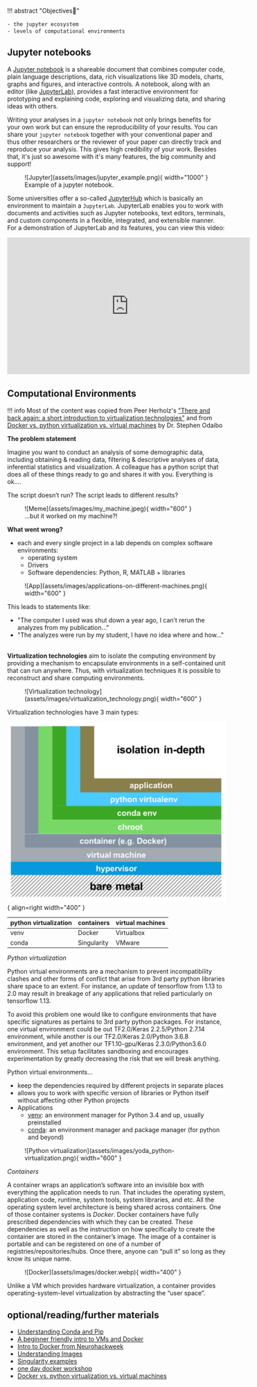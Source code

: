 
!!! abstract "Objectives📍"

    - the jupyter ecosystem
    - levels of computational environments

## Jupyter notebooks

A [Jupyter notebook](https://jupyter-notebook.readthedocs.io/en/latest/) is a shareable document that combines computer code, plain language descriptions, data, rich visualizations like 3D models, charts, graphs and figures, and interactive controls. A notebook, along with an editor (like [JupyterLab](https://github.com/jupyterlab/jupyterlab)), provides a fast interactive environment for prototyping and explaining code, exploring and visualizing data, and sharing ideas with others.

Writing your analyses in a `jupyter notebook` not only brings benefits for your own work but can ensure the reproducibility of your results. You can share your `jupyter notebook` together with your conventional paper and thus other researchers or the reviewer of your paper can directly track and reproduce your analysis. This gives high credibility of your work. Besides that, it's just so awesome with it's many features, the big community and support! 

<figure markdown="span">
  ![Jupyter](assets/images/jupyter_example.png){ width="1000" }
  <figcaption>Example of a jupyter notebook.</figcaption>
</figure>

Some universities offer a so-called [JupyterHub](https://jupyter.org/hub) which is basically an environment to maintain a `JupyterLab`. JupyterLab enables you to work with documents and activities such as Jupyter notebooks, text editors, terminals, and custom components in a flexible, integrated, and extensible manner. For a demonstration of JupyterLab and its features, you can view this video:

<p align="center"><iframe width="560" height="315" src="https://www.youtube.com/embed/A5YyoCKxEOU?si=kPzCKPD2OF9Xb5CW" title="YouTube video player" frameborder="0" allow="accelerometer; autoplay; clipboard-write; encrypted-media; gyroscope; picture-in-picture; web-share" allowfullscreen></iframe></p>

## Computational Environments

!!! info
    Most of the content was copied from Peer Herholz's ["There and back again: a short introduction to virtualization technologies"](https://docs.google.com/presentation/d/1Hy6FCn3OxROGc_-7FDib9OBdcl_NED9LIoahzcExspc/edit?usp=sharing) and from [Docker vs. python virtualization vs. virtual machines](https://stephen-odaibo.medium.com/docker-containers-python-virtual-environments-virtual-machines-d00aa9b8475#:~:text=Docker%20containers%20package%20all%20the,Tensorflow%201.13%20and%20Keras%202.1.) by Dr. Stephen Odaibo

**The problem statement**

Imagine you want to conduct an analysis of some demographic data, including obtaining & reading data, filtering & descriptive analyses of data, inferential statistics and visualization. A colleague has a python script that does all of these things ready to go and shares it with you. Everything is ok….

The script doesn’t run? The script leads to different results?  

<figure markdown="span">
  ![Meme](assets/images/my_machine.jpeg){ width="600" }
  <figcaption>...but it worked on my machine?!</figcaption>
</figure>

**What went wrong?**

- each and every single project in a lab depends on complex software environments:
    - operating system
    - Drivers
    - Software dependencies: Python, R, MATLAB + libraries

<figure markdown="span">
  ![App](assets/images/applications-on-different-machines.png){ width="600" }
</figure>

This leads to statements like: 

- "The computer I used was shut down a year ago, I can’t rerun the analyzes from my publication…"
- "The analyzes were run by my student, I have no idea where and how..."
<br><br>

**Virtualization technologies** aim to isolate the computing environment by providing a mechanism to encapsulate environments in a self-contained unit that can run anywhere. Thus, with virtualization techniques it is possible to reconstruct and share computing environments.

<figure markdown="span">
  ![Virtualization technology](assets/images/virtualization_technology.png){ width="600" }
</figure>


Virtualization technologies have 3 main types:

![Virtualization levels](assets/images/virtualization_levels.png){ align=right width="400" }

|python virtualization|containers|virtual machines|
|---|---|---|
|venv|Docker|Virtualbox|
|conda|Singularity|VMware|

*Python virtualization*

Python virtual environments are a mechanism to prevent incompatibility clashes and other forms of conflict that arise from 3rd party python libraries share space to an extent. For instance, an update of tensorflow from 1.13 to 2.0 may result in breakage of any applications that relied particularly on tensorflow 1.13. 

To avoid this problem one would like to configure environments that have specific signatures as pertains to 3rd party python packages. For instance, one virtual environment could be out TF2.0/Keras 2.2.5/Python 2.7.14 environment, while another is our TF2.0/Keras 2.0/Python 3.6.8 environment, and yet another our TF1.10-gpu/Keras 2.3.0/Python3.6.0 environment. This setup facilitates sandboxing and encourages experimentation by greatly decreasing the risk that we will break anything. 

Python virtual environments...

- keep the dependencies required by different projects in separate places
- allows you to work with specific version of libraries or Python itself without affecting other Python projects
- Applications
    - [venv](https://docs.python.org/3/library/venv.html): an environment manager for Python 3.4 and up, usually preinstalled
    - [conda](https://conda.io/en/latest/): an environment manager and package manager (for python and beyond)

<figure markdown="span">
  ![Python virtualization](assets/images/yoda_python-virtualization.png){ width="600" }
</figure>

*Containers*

A container wraps an application’s software into an invisible box with everything the application needs to run. That includes the operating system, application code, runtime, system tools, system libraries, and etc. All the operating system level architecture is being shared across containers. One of those container systems is *Docker*. Docker containers have fully prescribed dependencies with which they can be created. These dependencies as well as the instruction on how specifically to create the container are stored in the container’s image. The image of a container is portable and can be registered on one of a number of registries/repositories/hubs. Once there, anyone can “pull it” so long as they know its unique name.

<figure markdown="span">
  ![Docker](assets/images/docker.webp){ width="400" }
</figure>


Unlike a VM which provides hardware virtualization, a container provides operating-system-level virtualization by abstracting the “user space”. 


## optional/reading/further materials

- [Understanding Conda and Pip](https://www.anaconda.com/blog/understanding-conda-and-pip)
- [A beginner friendly intro to VMs and Docker](https://www.freecodecamp.org/news/a-beginner-friendly-introduction-to-containers-vms-and-docker-79a9e3e119b/#.3giab6wvo)
- [Intro to Docker from Neurohackweek](https://neurohackweek.github.io/docker-for-scientists/)
- [Understanding Images](https://code.tutsplus.com/tutorials/docker-from-the-ground-up-understanding-images--cms-28165)
- [Singularity examples](http://singularity.lbl.gov/tutorials)
- [one day docker workshop](https://github.com/PeerHerholz/docker_workshop)
- [Docker vs. python virtualization vs. virtual machines](https://stephen-odaibo.medium.com/docker-containers-python-virtual-environments-virtual-machines-d00aa9b8475#:~:text=Docker%20containers%20package%20all%20the,Tensorflow%201.13%20and%20Keras%202.1.)